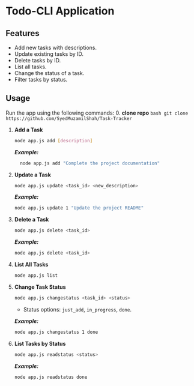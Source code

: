 # Todo-CLI Application
## Features
- Add new tasks with descriptions.
- Update existing tasks by ID.
- Delete tasks by ID.
- List all tasks.
- Change the status of a task.
- Filter tasks by status.

## Usage
Run the app using the following commands:
0. **clone repo**
    ```bash
    git clone https://github.com/SyedMuzamilShah/Task-Tracker
    ```
1. **Add a Task**
   ```bash
   node app.js add [description]
   ```
   ***Example:***
    ```bash
      node app.js add "Complete the project documentation"
    ```

2. **Update a Task**
    ```bash
    node app.js update <task_id> <new_description>
    ```
    ***Example:***
    ```bash
    node app.js update 1 "Update the project README"
    ```
3. **Delete a Task**
    ```bash
    node app.js delete <task_id>
    ```
    ***Example:***
    ```bash
    node app.js delete <task_id>
    ```
4. **List All Tasks**
    ```bash
    node app.js list
    ```
5. **Change Task Status**
    ```bash
    node app.js changestatus <task_id> <status>
    ```
    - Status options: `just_add`, `in_progress`, `done`.
 
   ***Example:***
    ```bash
    node app.js changestatus 1 done
   ```
6. **List Tasks by Status**
    ```bash
    node app.js readstatus <status>
   ```
    ***Example:***
    ```bash
    node app.js readstatus done